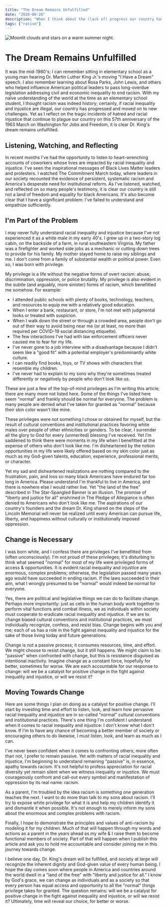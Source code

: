 ```yaml
---
title: "The Dream Remains Unfulfilled"
date: "2020-08-28"
description: "When I think about the (lack of) progress our country has made since the 1963 March on Washington for Jobs and Freedom, it is clear Dr. King's dream remains unfulfilled."
tags: ["racism"]
---
```


![Moonlit clouds and stars on a warm summer night.](https://kmsmedia.kevansizemore.com/image/2020-08-28_moonlit_clouds_and_stars.jpg)

# The Dream Remains Unfulfilled

It was the mid-1980's; I can remember sitting in elementary school as a young man hearing Dr. Martin Luther King Jr.'s moving "I Have a Dream" speech. I also remember learning about Rosa Parks, John Lewis, and others who helped influence American political leaders to pass long-overdue legislation addressing civil and economic inequality to end racism. With my naïve understanding of the world at the time as an elementary school student, I thought racism was indeed history; certainly, if racial inequality and injustice are illegal, our country has progressed and moved on to new challenges. Yet as I reflect on the tragic incidents of hatred and racial injustice that continue to plague our country on this 57th anniversary of the 1963 March on Washington for Jobs and Freedom, it is clear Dr. King's dream remains unfulfilled.

## Listening, Watching, and Reflecting

In recent months I've had the opportunity to listen to heart-wrenching accounts of coworkers whose lives are impacted by racial inequality and injustice. I've seen the inspirational messages of Black Lives Matter leaders and protesters. I watched The Commitment March today, where leaders in our society recounted the evidence of persistent, systematic racism and America's desperate need for institutional reform. As I've listened, watched, and reflected on so many people's testimony, it is clear our country is still not a land of freedom and equality for black Americans. It's also become clear that I have a significant problem: I've failed to understand and empathize sufficiently.

## I'm Part of the Problem

I may never fully understand racial inequality and injustice because I've not experienced it as a white male in my early 40's. I grew up in a two-story log cabin, on the backside of a farm, in rural southeastern Virginia. My father was a firefighter and worked side jobs as a mechanic or cutting down trees to provide for his family. My mother stayed home to raise my siblings and me. I don't come from a family of substantial wealth or political power. Even so, I was born with privilege.

My privilege is a life without the negative forms of overt racism: abuse, discrimination, oppression, or police brutality. My privilege is also evident in the subtle (and arguably, more sinister) forms of racism, which benefitted me somehow. For example:

- I attended public schools with plenty of books, technology, teachers, and resources to equip me with a relatively good education. 
- When I enter a bank, restaurant, or store, I'm not met with judgmental looks or treated with suspicion. 
- When I walk down the street or through a crowded area, people don't go out of their way to avoid being near me (or at least, no more than required per COVID-19 social distancing etiquette). 
- The few interactions I've had with law enforcement officers never caused me to fear for my life. 
- I've never gone to a job interview with a disadvantage because I didn't seem like a "good fit" with a potential employer's predominantly white culture. 
- I can readily find books, toys, or TV shows with characters that resemble my children. 
- I've never had to explain to my sons why they're sometimes treated differently or negatively by people who don't look like us. 
 
These are just a few of the top-of-mind privileges as I'm writing this article; there are many more not listed here. Some of the things I've listed here seem "normal" and frankly should be normal for everyone. The problem is many people are denied what I've taken for granted as "normal" because their skin color wasn't like mine.

These privileges were not something I chose or obtained for myself, but the result of cultural conventions and institutional practices favoring white males over people of other ethnicities or genders. To be clear, I surrender all the glory to God for every (unmerited) blessing I've received. Yet I'm saddened to think there were moments in my life when I benefitted at the expense of others who don't look like me. I'm disheartened by the notion opportunities in my life were likely offered based on my skin color just as much as my God-given talents, education, experience, professional merits, or character.

Yet my sad and disheartened realizations are nothing compared to the frustration, pain, and loss so many black Americans have endured far too long in America. Please understand I'm thankful to live in America, and there is nowhere else I would rather live. Yet "the land of the free" described in The Star-Spangled Banner is an illusion. The promise of "liberty and justice for all" enshrined in The Pledge of Allegiance is often denied to Americans who don't look like me. The aspirations of our country's founders and the dream Dr. King shared on the steps of the Lincoln Memorial will never be realized until every American can pursue life, liberty, and happiness without culturally or institutionally imposed oppression.

## Change is Necessary

I was born white, and I confess there are privileges I've benefitted from (often unconsciously). I'm not proud of these privileges; it's disturbing to think what seemed "normal" for most of my life were privileged forms of access & opportunities. It is evident racial inequality and injustice are enormous, complex problems; otherwise, the legislation passed many years ago would have succeeded in ending racism. If the laws succeeded in their aim, what I wrongly presumed to be "normal" would indeed be normal for everyone.

Yes, there are political and legislative things we can do to facilitate change. Perhaps more importantly: just as cells in the human body work together to perform vital functions and combat illness, we as individuals within society must cooperate to eradicate racial inequality and injustice. If we are to change biased cultural conventions and institutional practices, we must individually recognize, confess, and resist bias. Change begins with you and me; each of us has a role in the fight against inequality and injustice for the sake of those living today and future generations.

Change is not a passive process; it consumes resources, time, and effort. We might choose to resist change, but it still happens. We might claim to be "passive" when confronted with change, but this is resistance disguised as intentional inactivity. Imagine change as a constant force, hopefully for better, sometimes for worse. We are each accountable for our response to change: will we be a catalyst for positive change in the fight against inequality and injustice, or will we resist it?

## Moving Towards Change

Here are some things I plan on doing as a catalyst for positive change. I'll start by investing time and effort to listen, look, and learn how pervasive racial inequality and injustice are in so-called "normal" cultural conventions and institutional practices. There's one thing I'm confident I understand when it comes to racial inequality and injustice: I don't know what I don't know. If I'm to have any chance of becoming a better member of society or encouraging others to do likewise, I must listen, look, and learn as much as I can.

I've never been confident when it comes to confronting others; more often than not, I prefer to remain passive. Yet with matters of racial inequality and injustice, I'm beginning to understand remaining "passive" is, in essence, apathy towards racism. It's not helpful to profess appreciation for racial diversity yet remain silent when we witness inequality or injustice. We must courageously confront and call-out every symbol and manifestation of oppression by its real name: racism. 

As a parent, I'm troubled by the idea racism is something one generation teaches the next. I want to do more than talk to my sons about racism. I'll try to expose white privilege for what it is and help my children identify it and dismantle it when possible. It's not enough to merely inform my sons about the enormous and complex problems with racism.

Finally, I hope to demonstrate the principles and values of anti-racism by modeling it for my children. Much of that will happen through my words and actions as a parent in the years ahead as my wife & I raise them to become functional members of society. Part of that will happen when I publish this article and ask you to hold me accountable and consider joining me in this journey towards change.

I believe one day, Dr. King's dream will be fulfilled, and society at large will recognize the inherent dignity and God-given value of every human being. I hope the day comes soon  where people in America and countries around the world dwell in a "land of the free" with "liberty and justice for all." I know by God's grace, we can change as individuals and as a society so that every person has equal access and opportunity to all the "normal" things privilege takes for granted. The question remains: will we be a catalyst for positive change in the fight against inequality and injustice, or will we resist it? Ultimately, time will reveal our choice, for better or worse.
